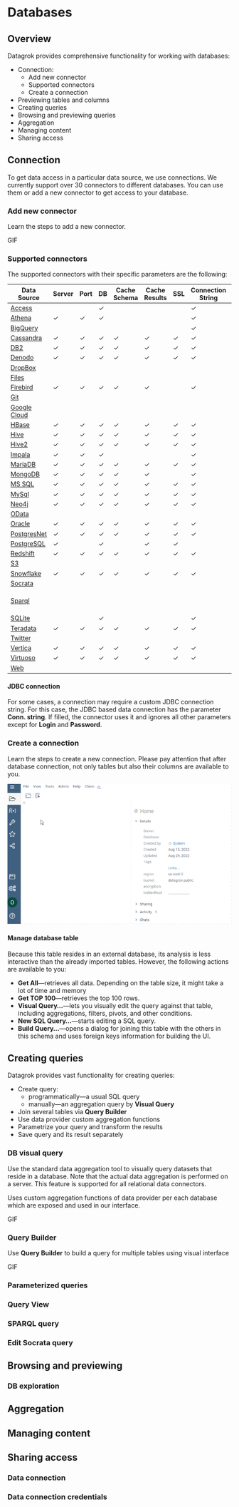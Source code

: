 # Databases

## Overview

Datagrok provides comprehensive functionality for working with databases:

* Connection:
  * Add new connector
  * Supported connectors
  * Create a connection
* Previewing tables and columns
* Creating queries
* Browsing and previewing queries
* Aggregation
* Managing content
* Sharing access

## Connection

To get data access in a particular data source, we use connections. We currently
support over 30 connectors to different databases. You can use them or add a new
connector to get access to your database.

### Add new connector

Learn the steps to add a new connector.

GIF

### Supported connectors

The supported connectors with their specific parameters are the following:

| Data Source                                            | Server  | Port    | DB      | Cache Schema | Cache Results | SSL     | Connection String | Login   | Password | Other Parameters                                                             |
|--------------------------------------------------------|---------|---------|---------|--------------|---------------|---------|-------------------|---------|----------|------------------------------------------------------------------------------|
| [Access]( connectors/access.md)            |         |         | &check; |              |               |         | &check;           | &check; | &check;  |                                                                              |
| [Athena]( connectors/athena.md)            | &check; | &check; | &check; |              |               |         | &check;           |         |          | [See the list]( connectors/athena.md)                            |
| [BigQuery]( connectors/bigquery.md)        |         |         |         |              |               |         | &check;           | &check; | &check;  | [See the list]( connectors/bigquery.md#connection-parameters)    |
| [Cassandra]( connectors/cassandra.md)      | &check; | &check; | &check; | &check;      | &check;       | &check; | &check;           | &check; | &check;  |                                                                              |
| [DB2]( connectors/db2.md)                  | &check; | &check; | &check; | &check;      | &check;       | &check; | &check;           | &check; | &check;  |                                                                              |
| [Denodo]( connectors/denodo.md)            | &check; | &check; | &check; | &check;      | &check;       | &check; | &check;           | &check; | &check;  |                                                                              |
| [DropBox]( connectors/dropbox.md)          |         |         |         |              |               |         |                   |         | &check;  | [See the list]( connectors/dropbox.md#connection-parameters)     |
| [Files](../../access/connectors/files.md)              |         |         |         |              |               |         |                   | &check; | &check;  | [See the list]( connectors/files.md#connection-parameters)       |
| [Firebird]( connectors/firebird.md)        | &check; | &check; | &check; | &check;      | &check;       |         | &check;           | &check; | &check;  |                                                                              |
| [Git]( connectors/git.md)                  |         |         |         |              |               |         |                   |         |          | [See the list]( connectors/git.md#connection-parameters)         |
| [Google Cloud]( connectors/googlecloud.md) |         |         |         |              |               |         |                   |         |          | [See the list]( connectors/googlecloud.md#connection-parameters) |
| [HBase]( connectors/hbase.md)              | &check; | &check; | &check; | &check;      | &check;       | &check; | &check;           | &check; | &check;  |                                                                              |
| [Hive]( connectors/hive.md)                | &check; | &check; | &check; | &check;      | &check;       | &check; | &check;           | &check; | &check;  |                                                                              |
| [Hive2]( connectors/hive2.md)              | &check; | &check; | &check; | &check;      | &check;       | &check; | &check;           | &check; | &check;  |                                                                              |
| [Impala]( connectors/impala.md)            | &check; | &check; | &check; |              |               |         | &check;           | &check; | &check;  | [See the list]( connectors/impala.md#connection-parameters)      |
| [MariaDB]( connectors/mariadb.md)          | &check; | &check; | &check; | &check;      | &check;       | &check; | &check;           | &check; | &check;  |                                                                              |
| [MongoDB]( connectors/mongodb.md)          | &check; | &check; | &check; | &check;      | &check;       |         | &check;           | &check; | &check;  |                                                                              |
| [MS SQL]( connectors/mssql.md)             | &check; | &check; | &check; | &check;      | &check;       | &check; | &check;           | &check; | &check;  |                                                                              |
| [MySql]( connectors/mysql.md)              | &check; | &check; | &check; | &check;      | &check;       | &check; | &check;           | &check; | &check;  |                                                                              |
| [Neo4j]( connectors/neo4j.md)              | &check; | &check; | &check; | &check;      | &check;       | &check; | &check;           | &check; | &check;  |                                                                              |
| [OData]( connectors/odata.md)              |         |         |         |              |               |         |                   |         |          | [See the list]( connectors/odata.md#connection-parameters)       |
| [Oracle]( connectors/oracle.md)            | &check; | &check; | &check; | &check;      | &check;       | &check; | &check;           | &check; | &check;  |                                                                              |
| [PostgresNet]( connectors/postgres.md)     | &check; | &check; | &check; | &check;      | &check;       | &check; | &check;           | &check; | &check;  |                                                                              |
| [PostgreSQL]( connectors/postgres.md)      | &check; |         | &check; |              | &check;       | &check; |                   | &check; | &check;  |                                                                              |
| [Redshift]( connectors/redshift.md)        | &check; | &check; | &check; | &check;      | &check;       | &check; | &check;           | &check; | &check;  |                                                                              |
| [S3]( connectors/s3.md)                    |         |         |         |              |               |         |                   |         |          | [See the list]( connectors/s3.md#connection-parameters)          |
| [Snowflake]( connectors/snowflake.md)      | &check; | &check; | &check; | &check;      | &check;       | &check; | &check;           | &check; | &check;  |                                                                              |
| [Socrata]( connectors/socrata.md)          |         |         |         |              |               |         |                   |         |          | [See the list]( connectors/socrata.md#connection-parameters)     |
| [Sparql]( connectors/sparql.md)            |         |         |         |              |               |         |                   |         |          | [See the list](. connectors/sparql.md#connection-parameters)      |
| [SQLite]( connectors/sqlite.md)            |         |         | &check; |              |               |         | &check;           | &check; | &check;  |                                                                              |
| [Teradata]( connectors/teradata.md)        | &check; | &check; | &check; | &check;      | &check;       | &check; | &check;           | &check; | &check;  |                                                                              |
| [Twitter]( connectors/twitter.md)          |         |         |         |              |               |         |                   |         |          | [See the list]( connectors/twitter.md#connection-parameters)     |
| [Vertica]( connectors/vertica.md)          | &check; | &check; | &check; | &check;      | &check;       | &check; | &check;           | &check; | &check;  |                                                                              |
| [Virtuoso]( connectors/virtuoso.md)        | &check; | &check; | &check; | &check;      | &check;       | &check; | &check;           | &check; | &check;  |                                                                              |
| [Web]( connectors/web.md)                  |         |         |         |              |               |         |                   |         |          | [See the list]( connectors/web.md#connection-parameters)         |

#### JDBC connection

For some cases, a connection may require a custom JDBC connection string. For
this case, the JDBC based data connection has the parameter **Conn. string**. If
filled, the connector uses it and ignores all other parameters except for
**Login** and **Password**.

### Create a connection

Learn the steps to create a new connection. Please pay attention that after
database connection, not only tables but also their columns are available to
you.

![Create a connection](database-connection.gif)

#### Manage database table

Because this table resides in an external database, its analysis is less
interactive than the already imported tables. However, the following actions are
available to you:

* **Get All**—retrieves all data. Depending on the table size, it might take a
  lot of time and memory
* **Get TOP 100**—retrieves the top 100 rows.
* **Visual Query…**—lets you visually edit the query against that table,
  including aggregations, filters, pivots, and other conditions.
* **New SQL Query…**—starts editing a SQL query.
* **Build Query…**—opens a dialog for joining this table with the others in this
  schema and uses foreign keys information for building the UI.

## Creating queries

Datagrok provides vast functionality for creating queries:

* Create query:
  * programmatically—a usual SQL query  
  * manually—an aggregation query by **Visual Query**
* Join several tables via **Query Builder**
* Use data provider custom aggregation functions
* Parametrize your query and transform the results
* Save query and its result separately

### DB visual query

Use the standard data aggregation tool to visually query datasets that reside in
a database. Note that the actual data aggregation is performed on a server. This
feature is supported for all relational data connectors.

Uses custom aggregation functions of data provider per each database which are
exposed and used in our interface.

GIF

### Query Builder

Use **Query Builder** to build a query for multiple tables using visual
interface

GIF

### Parameterized queries

### Query View

### SPARQL query

### Edit Socrata query

## Browsing and previewing

### DB exploration

## Aggregation

## Managing content

## Sharing access

### Data connection

### Data connection credentials
